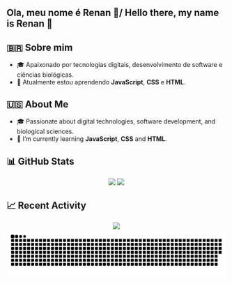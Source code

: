 ## Ola, meu nome é Renan 👋/ Hello there, my name is Renan 👋

<!--
**RenBio/RenBio** is a ✨ _special_ ✨ repository because its `README.md` (this file) appears on your GitHub profile.

Here are some ideas to get you started:

## 🇧🇷 Sobre mim
- 🎓 Apaixonado por tecnologias digitais, desenvolvimento de software e ciências biológicas.  
- 🌱 Atualmente estou aprendendo **JavaScript** e **HTML**.

## 🇺🇸 About Me
- 🎓 Passionate about digital technologies, software development, and biological sciences.  
- 🌱 I’m currently learning **JavaScript** and **HTML**.
-->

## 🇧🇷 Sobre mim
- 🎓 Apaixonado por tecnologias digitais, desenvolvimento de software e ciências biológicas.  
- 🌱 Atualmente estou aprendendo **JavaScript**, **CSS** e **HTML**.

## 🇺🇸 About Me
- 🎓 Passionate about digital technologies, software development, and biological sciences.  
- 🌱 I’m currently learning **JavaScript**, **CSS** and **HTML**.

## 📊 GitHub Stats

<p align="center">
  <img src="https://github-readme-stats.vercel.app/api?username=RenBio&show_icons=true&theme=tokyonight" />
  <img src="https://github-readme-stats.vercel.app/api/top-langs/?username=RenBio&layout=compact&theme=tokyonight" />
</p>


## 📈 Recent Activity

<p align="center">
  <img src="https://github-readme-streak-stats-eight.vercel.app?user=RenBio&theme=tokyonight" />

  <img src="https://github.com/RenBio/RenBio/blob/output/github-contribution-grid-snake.svg" />
</p>

